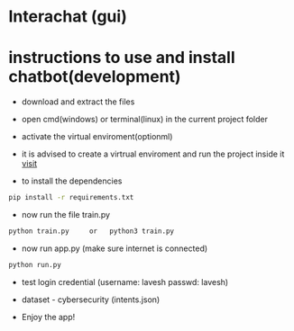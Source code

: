 # Interachat (gui)

# instructions to use and install chatbot(development)

- download and extract the files
- open cmd(windows) or terminal(linux) in the current project folder
- activate the virtual enviroment(optionml)

- it is advised to create a virtrual enviroment and run the project inside it [visit](https://docs.python.org/3/library/venv.html)
- to install the dependencies
```bash
pip install -r requirements.txt
```

- now run the file train.py

```bash
python train.py     or   python3 train.py
```

- now run app.py (make sure internet is connected)

```bash
python run.py
```
- test login credential (username: lavesh passwd: lavesh)
- dataset - cybersecurity (intents.json)

- Enjoy the app!
